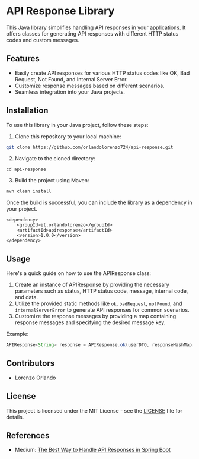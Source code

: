 # API Response Library

This Java library simplifies handling API responses in your applications. It offers classes for generating API responses with different HTTP status codes and custom messages.

## Features

- Easily create API responses for various HTTP status codes like OK, Bad Request, Not Found, and Internal Server Error.
- Customize response messages based on different scenarios.
- Seamless integration into your Java projects.

## Installation

To use this library in your Java project, follow these steps:

1. Clone this repository to your local machine:

```bash
git clone https://github.com/orlandolorenzo724/api-response.git
```

2. Navigate to the cloned directory:
```agsl
cd api-response
```

3. Build the project using Maven:

```bash
mvn clean install
```

Once the build is successful, you can include the library as a dependency in your project.

```
<dependency>
    <groupId>it.orlandolorenzo</groupId>
    <artifactId>apiresponse</artifactId>
    <version>1.0.0</version>
</dependency>
```

## Usage

Here's a quick guide on how to use the APIResponse class:

1. Create an instance of APIResponse by providing the necessary parameters such as status, HTTP status code, message, internal code, and data.
2. Utilize the provided static methods like `ok`, `badRequest`, `notFound`, and `internalServerError` to generate API responses for common scenarios.
3. Customize the response messages by providing a map containing response messages and specifying the desired message key.

Example:

```java
APIResponse<String> response = APIResponse.ok(userDTO, responseHashMap, "successKey");
```

## Contributors
- Lorenzo Orlando

## License
This project is licensed under the MIT License - see the [LICENSE](https://opensource.org/license/mit) file for details.

## References
- Medium: [The Best Way to Handle API Responses in Spring Boot](https://medium.com/spring-boot/the-best-way-to-handle-api-responses-in-spring-boot-77996e20bf86)

